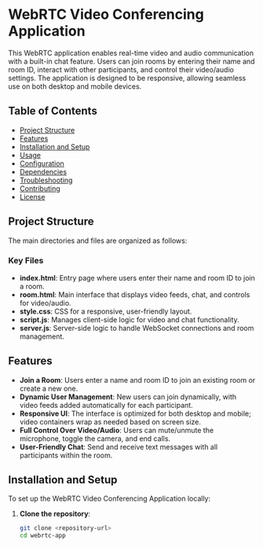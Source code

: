 # WebRTC Video Conferencing Application

This WebRTC application enables real-time video and audio communication with a built-in chat feature. Users can join rooms by entering their name and room ID, interact with other participants, and control their video/audio settings. The application is designed to be responsive, allowing seamless use on both desktop and mobile devices.

## Table of Contents
- [Project Structure](#project-structure)
- [Features](#features)
- [Installation and Setup](#installation-and-setup)
- [Usage](#usage)
- [Configuration](#configuration)
- [Dependencies](#dependencies)
- [Troubleshooting](#troubleshooting)
- [Contributing](#contributing)
- [License](#license)

## Project Structure

The main directories and files are organized as follows:


### Key Files
- **index.html**: Entry page where users enter their name and room ID to join a room.
- **room.html**: Main interface that displays video feeds, chat, and controls for video/audio.
- **style.css**: CSS for a responsive, user-friendly layout.
- **script.js**: Manages client-side logic for video and chat functionality.
- **server.js**: Server-side logic to handle WebSocket connections and room management.

## Features

- **Join a Room**: Users enter a name and room ID to join an existing room or create a new one.
- **Dynamic User Management**: New users can join dynamically, with video feeds added automatically for each participant.
- **Responsive UI**: The interface is optimized for both desktop and mobile; video containers wrap as needed based on screen size.
- **Full Control Over Video/Audio**: Users can mute/unmute the microphone, toggle the camera, and end calls.
- **User-Friendly Chat**: Send and receive text messages with all participants within the room.

## Installation and Setup

To set up the WebRTC Video Conferencing Application locally:

1. **Clone the repository**:
   ```bash
   git clone <repository-url>
   cd webrtc-app
